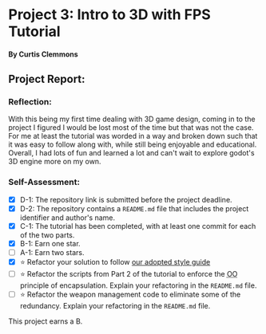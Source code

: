# Project 3: Intro to 3D with FPS Tutorial 
#### By Curtis Clemmons
## Project Report:
### Reflection:
With this being my first time dealing with 3D game design, coming in to the project I figured I would be lost most of the time but that was not the case. For me at least the tutorial was worded in a way and broken down such that it was easy to follow along with, while still being enjoyable and educational. Overall, I had lots of fun and learned a lot and can't wait to explore godot's 3D engine more on my own.  
### Self-Assessment: 
- [X] D-1: The repository link is submitted before the project deadline.
- [X] D-2: The repository contains a <code>README.md</code> file that includes the project identifier and author's name.
- [X] C-1: The tutorial has been completed, with at least one commit for each of the two parts.
- [X] B-1: Earn one star.
- [ ] A-1: Earn two stars.
- [X] ⭐ Refactor your solution to follow <a href="https://www.gdquest.com/docs/guidelines/best-practices/godot-gdscript/">our adopted style guide</a>
- [ ] ⭐ Refactor the scripts from Part 2 of the tutorial to enforce the <abbr title="object-oriented">OO</abbr> principle of encapsulation. Explain your refactoring in the <code>README.md</code> file.
- [ ] ⭐ Refactor the weapon management code to eliminate some of the redundancy. Explain your refactoring in the <code>README.md</code> file.

This project earns a B. 
